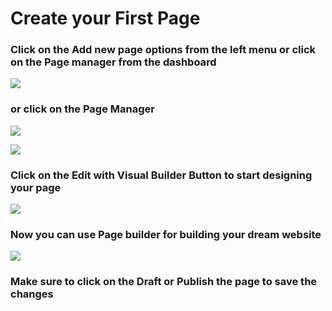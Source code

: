 # Create your First Page

### Click on the Add new page options from the left menu or click on the Page manager from the dashboard

![](https://storage.crisp.chat/users/helpdesk/website/d3afc06fed15c000/screenshot-2020-11-21-at-53617_115nr97.png)

### or click on the Page Manager

![](https://storage.crisp.chat/users/helpdesk/website/d3afc06fed15c000/screenshot-2020-11-21-at-53627_1rdj9d1.png)

![](https://storage.crisp.chat/users/helpdesk/website/d3afc06fed15c000/add-new-page_1p02sho.png)

### Click on the Edit with Visual Builder Button to start designing your page

![](https://storage.crisp.chat/users/helpdesk/website/d3afc06fed15c000/group-2visual-page-builder_98r4r0.png)

### Now you can use Page builder for building your dream website

![](https://storage.crisp.chat/users/helpdesk/website/d3afc06fed15c000/02cc30e9-85b3-47f3-b914-f21e69_au8t1k.png)

### Make sure to click on the Draft or Publish the page to save the changes



